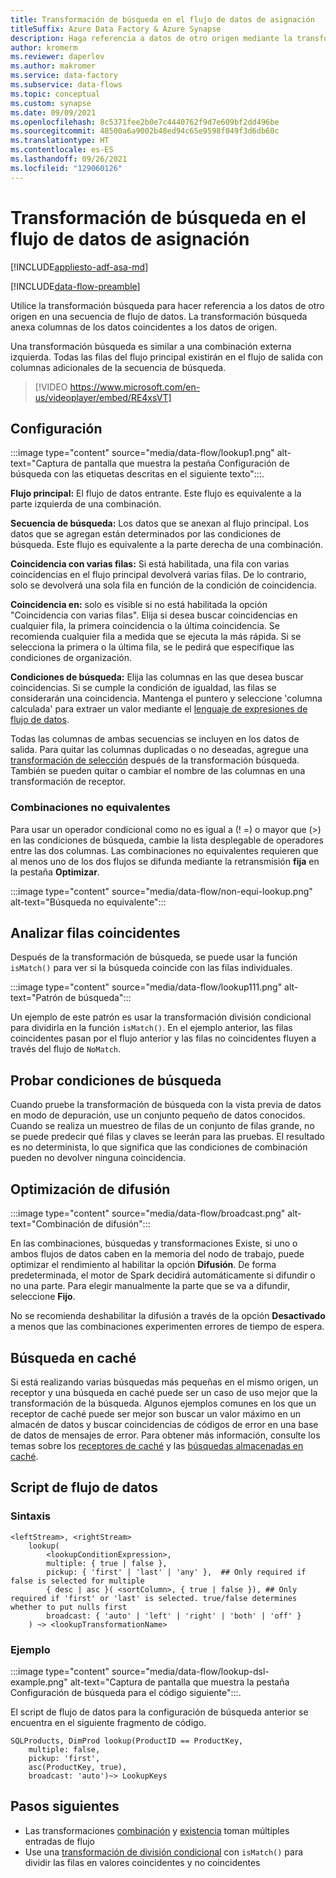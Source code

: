 ```yaml
---
title: Transformación de búsqueda en el flujo de datos de asignación
titleSuffix: Azure Data Factory & Azure Synapse
description: Haga referencia a datos de otro origen mediante la transformación de búsqueda en el flujo de datos de asignación de canalizaciones de Azure Data Factory y Synapse Analytics.
author: kromerm
ms.reviewer: daperlov
ms.author: makromer
ms.service: data-factory
ms.subservice: data-flows
ms.topic: conceptual
ms.custom: synapse
ms.date: 09/09/2021
ms.openlocfilehash: 8c5371fee2b0e7c4440762f9d7e609bf2dd496be
ms.sourcegitcommit: 48500a6a9002b48ed94c65e9598f049f3d6db60c
ms.translationtype: HT
ms.contentlocale: es-ES
ms.lasthandoff: 09/26/2021
ms.locfileid: "129060126"
---
```

# <a name="lookup-transformation-in-mapping-data-flow"></a>Transformación de búsqueda en el flujo de datos de asignación

[!INCLUDE[appliesto-adf-asa-md](includes/appliesto-adf-asa-md.md)]

[!INCLUDE[data-flow-preamble](includes/data-flow-preamble.md)]

Utilice la transformación búsqueda para hacer referencia a los datos de otro origen en una secuencia de flujo de datos. La transformación búsqueda anexa columnas de los datos coincidentes a los datos de origen.

Una transformación búsqueda es similar a una combinación externa izquierda. Todas las filas del flujo principal existirán en el flujo de salida con columnas adicionales de la secuencia de búsqueda.

> [!VIDEO https://www.microsoft.com/en-us/videoplayer/embed/RE4xsVT]

## <a name="configuration"></a>Configuración

:::image type="content" source="media/data-flow/lookup1.png" alt-text="Captura de pantalla que muestra la pestaña Configuración de búsqueda con las etiquetas descritas en el siguiente texto":::.

**Flujo principal:** El flujo de datos entrante. Este flujo es equivalente a la parte izquierda de una combinación.

**Secuencia de búsqueda:** Los datos que se anexan al flujo principal. Los datos que se agregan están determinados por las condiciones de búsqueda. Este flujo es equivalente a la parte derecha de una combinación.

**Coincidencia con varias filas:** Si está habilitada, una fila con varias coincidencias en el flujo principal devolverá varias filas. De lo contrario, solo se devolverá una sola fila en función de la condición de coincidencia.

**Coincidencia en:** solo es visible si no está habilitada la opción "Coincidencia con varias filas". Elija si desea buscar coincidencias en cualquier fila, la primera coincidencia o la última coincidencia. Se recomienda cualquier fila a medida que se ejecuta la más rápida. Si se selecciona la primera o la última fila, se le pedirá que especifique las condiciones de organización.

**Condiciones de búsqueda:** Elija las columnas en las que desea buscar coincidencias. Si se cumple la condición de igualdad, las filas se considerarán una coincidencia. Mantenga el puntero y seleccione 'columna calculada' para extraer un valor mediante el [lenguaje de expresiones de flujo de datos](data-flow-expression-functions.md).

Todas las columnas de ambas secuencias se incluyen en los datos de salida. Para quitar las columnas duplicadas o no deseadas, agregue una [transformación de selección](data-flow-select.md) después de la transformación búsqueda. También se pueden quitar o cambiar el nombre de las columnas en una transformación de receptor.

### <a name="non-equi-joins"></a>Combinaciones no equivalentes

Para usar un operador condicional como no es igual a (! =) o mayor que (>) en las condiciones de búsqueda, cambie la lista desplegable de operadores entre las dos columnas. Las combinaciones no equivalentes requieren que al menos uno de los dos flujos se difunda mediante la retransmisión **fija** en la pestaña **Optimizar**.

:::image type="content" source="media/data-flow/non-equi-lookup.png" alt-text="Búsqueda no equivalente":::

## <a name="analyzing-matched-rows"></a>Analizar filas coincidentes

Después de la transformación de búsqueda, se puede usar la función `isMatch()` para ver si la búsqueda coincide con las filas individuales.

:::image type="content" source="media/data-flow/lookup111.png" alt-text="Patrón de búsqueda":::

Un ejemplo de este patrón es usar la transformación división condicional para dividirla en la función `isMatch()`. En el ejemplo anterior, las filas coincidentes pasan por el flujo anterior y las filas no coincidentes fluyen a través del flujo de ```NoMatch```.

## <a name="testing-lookup-conditions"></a>Probar condiciones de búsqueda

Cuando pruebe la transformación de búsqueda con la vista previa de datos en modo de depuración, use un conjunto pequeño de datos conocidos. Cuando se realiza un muestreo de filas de un conjunto de filas grande, no se puede predecir qué filas y claves se leerán para las pruebas. El resultado es no determinista, lo que significa que las condiciones de combinación pueden no devolver ninguna coincidencia.

## <a name="broadcast-optimization"></a>Optimización de difusión

:::image type="content" source="media/data-flow/broadcast.png" alt-text="Combinación de difusión":::

En las combinaciones, búsquedas y transformaciones Existe, si uno o ambos flujos de datos caben en la memoria del nodo de trabajo, puede optimizar el rendimiento al habilitar la opción **Difusión**. De forma predeterminada, el motor de Spark decidirá automáticamente si difundir o no una parte. Para elegir manualmente la parte que se va a difundir, seleccione **Fijo**.

No se recomienda deshabilitar la difusión a través de la opción **Desactivado** a menos que las combinaciones experimenten errores de tiempo de espera.

## <a name="cached-lookup"></a>Búsqueda en caché

Si está realizando varias búsquedas más pequeñas en el mismo origen, un receptor y una búsqueda en caché puede ser un caso de uso mejor que la transformación de la búsqueda. Algunos ejemplos comunes en los que un receptor de caché puede ser mejor son buscar un valor máximo en un almacén de datos y buscar coincidencias de códigos de error en una base de datos de mensajes de error. Para obtener más información, consulte los temas sobre los [receptores de caché](data-flow-sink.md#cache-sink) y las [búsquedas almacenadas en caché](concepts-data-flow-expression-builder.md#cached-lookup).

## <a name="data-flow-script"></a>Script de flujo de datos

### <a name="syntax"></a>Sintaxis

```
<leftStream>, <rightStream>
    lookup(
        <lookupConditionExpression>,
        multiple: { true | false },
        pickup: { 'first' | 'last' | 'any' },  ## Only required if false is selected for multiple
        { desc | asc }( <sortColumn>, { true | false }), ## Only required if 'first' or 'last' is selected. true/false determines whether to put nulls first
        broadcast: { 'auto' | 'left' | 'right' | 'both' | 'off' }
    ) ~> <lookupTransformationName>
```
### <a name="example"></a>Ejemplo

:::image type="content" source="media/data-flow/lookup-dsl-example.png" alt-text="Captura de pantalla que muestra la pestaña Configuración de búsqueda para el código siguiente":::.

El script de flujo de datos para la configuración de búsqueda anterior se encuentra en el siguiente fragmento de código.

```
SQLProducts, DimProd lookup(ProductID == ProductKey,
    multiple: false,
    pickup: 'first',
    asc(ProductKey, true),
    broadcast: 'auto')~> LookupKeys
```

## <a name="next-steps"></a>Pasos siguientes

* Las transformaciones [combinación](data-flow-join.md) y [existencia](data-flow-exists.md) toman múltiples entradas de flujo
* Use una [transformación de división condicional](data-flow-conditional-split.md) con ```isMatch()``` para dividir las filas en valores coincidentes y no coincidentes

